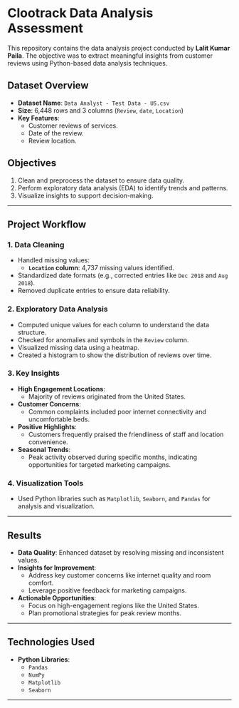 # Clootrack Data Analysis Assessment

This repository contains the data analysis project conducted by **Lalit Kumar Paila**. The objective was to extract meaningful insights from customer reviews using Python-based data analysis techniques.

## Dataset Overview

- **Dataset Name**: `Data Analyst - Test Data - US.csv`
- **Size**: 6,448 rows and 3 columns (`Review`, `date`, `Location`)
- **Key Features**:
  - Customer reviews of services.
  - Date of the review.
  - Review location.

## Objectives

1. Clean and preprocess the dataset to ensure data quality.
2. Perform exploratory data analysis (EDA) to identify trends and patterns.
3. Visualize insights to support decision-making.

---

## Project Workflow

### 1. **Data Cleaning**
   - Handled missing values:
     - **`Location` column**: 4,737 missing values identified.
   - Standardized date formats (e.g., corrected entries like `Dec 2018` and `Aug 2018`).
   - Removed duplicate entries to ensure data reliability.

### 2. **Exploratory Data Analysis**
   - Computed unique values for each column to understand the data structure.
   - Checked for anomalies and symbols in the `Review` column.
   - Visualized missing data using a heatmap.
   - Created a histogram to show the distribution of reviews over time.

### 3. **Key Insights**
   - **High Engagement Locations**:
     - Majority of reviews originated from the United States.
   - **Customer Concerns**:
     - Common complaints included poor internet connectivity and uncomfortable beds.
   - **Positive Highlights**:
     - Customers frequently praised the friendliness of staff and location convenience.
   - **Seasonal Trends**:
     - Peak activity observed during specific months, indicating opportunities for targeted marketing campaigns.

### 4. **Visualization Tools**
   - Used Python libraries such as `Matplotlib`, `Seaborn`, and `Pandas` for analysis and visualization.

---

## Results

- **Data Quality**: Enhanced dataset by resolving missing and inconsistent values.
- **Insights for Improvement**:
  - Address key customer concerns like internet quality and room comfort.
  - Leverage positive feedback for marketing campaigns.
- **Actionable Opportunities**:
  - Focus on high-engagement regions like the United States.
  - Plan promotional strategies for peak review months.

---

## Technologies Used

- **Python Libraries**:
  - `Pandas`
  - `NumPy`
  - `Matplotlib`
  - `Seaborn`

---


